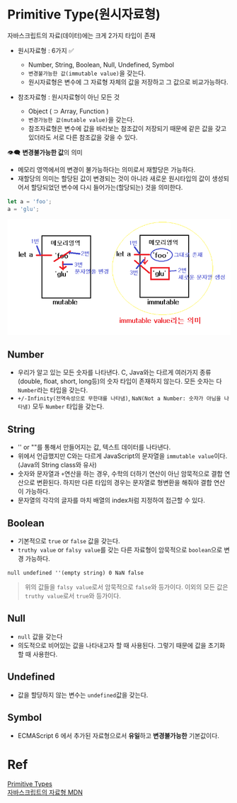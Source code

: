 # Primitive Type(원시자료형)

자바스크립트의 자료(데이터)에는 크게 2가지 타입이 존재

- 원시자료형 : 6가지 ✅

  - Number, String, Boolean, Null, Undefined, Symbol
  - `변경불가능한 값(immutable value)`을 갖는다.
  - 원시자료형은 변수에 그 자료형 자체의 값을 저장하고 그 값으로 비교가능하다.

- 참조자료형 : 원시자료형이 아닌 모든 것
  - Object ( ⊃ Array, Function )
  - `변경가능한 값(mutable value)`을 갖는다.
  - 참조자료형은 변수에 값을 바라보는 참조값이 저장되기 때문에 같은 값을 갖고 있더라도 서로 다른 참조값을 갖을 수 있다.

👁‍🗨 **변경불가능한 값**의 의미

- 메모리 영역에서의 변경이 불가능하다는 의미로서 재할당은 가능하다.
- 재할당의 의미는 할당된 값이 변경되는 것이 아니라 새로운 원시타입의 값이 생성되어서 할당되었던 변수에 다시 들어가는(할당되는) 것을 의미한다.

```javascript
let a = 'foo';
a = 'glu';
```

![immutable_value](./images/immutable_value.png)

## Number

- 우리가 알고 있는 모든 숫자를 나타낸다. C, Java와는 다르게 여러가지 종류(double, float, short, long등)의 숫자 타입이 존재하지 않는다. 모든 숫자는 다 `Number`라는 타입을 갖는다.
- `+/-Infinity(전역속성으로 무한대를 나타냄)`, `NaN(Not a Number: 숫자가 아님을 나타냄)` 모두 `Number` 타입을 갖는다.

## String

- '' or ""를 통해서 만들어지는 값, 텍스트 데이터를 나타낸다.
- 위에서 언급했지만 C와는 다르게 JavaScript의 문자열을 `immutable value`이다.(Java의 String class와 유사)
- 숫자와 문자열과 `+`연산을 하는 경우, 수학의 더하기 연산이 아닌 암묵적으로 결합 연산으로 변환된다. 하지만 다른 타입의 경우는 문자열로 형변환을 해줘야 결합 연산이 가능하다.
- 문자열의 각각의 글자를 마치 배열의 index처럼 지정하여 접근할 수 있다.

## Boolean

- 기본적으로 `true` or `false` 값을 갖는다.
- `truthy value` or `falsy value`를 갖는 다른 자료형이 암묵적으로 `boolean`으로 변경 가능하다.

```
null undefined ''(empty string) 0 NaN false

```

> 위의 값들을 `falsy value`로서 암묵적으로 `false`와 등가이다. 이외의 모든 값은 `truthy value`로서 `true`와 등가이다.

## Null

- `null` 값을 갖는다
- 의도적으로 비어있는 값을 나타내고자 할 때 사용된다. 그렇기 때문에 값을 초기화 할 때 사용한다.

## Undefined

- 값을 할당하지 않는 변수는 `undefined`값을 갖는다.

## Symbol

- ECMAScript 6 에서 추가된 자료형으로서 **유일**하고 **변경불가능한** 기본값이다.

# Ref

[Primitive Types](https://flow.org/en/docs/types/primitives/)<br>
[자바스크립트의 자료형 MDN](https://developer.mozilla.org/ko/docs/Web/JavaScript/Data_structures)

